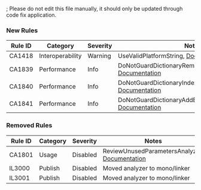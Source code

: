 ; Please do not edit this file manually, it should only be updated through code fix application.
### New Rules
Rule ID | Category | Severity | Notes
--------|----------|----------|-------
CA1418 | Interoperability | Warning | UseValidPlatformString, [Documentation](https://docs.microsoft.com/dotnet/fundamentals/code-analysis/quality-rules/ca1418)
CA1839 | Performance | Info | DoNotGuardDictionaryRemoveByContainsKey, [Documentation](https://docs.microsoft.com/dotnet/fundamentals/code-analysis/quality-rules/ca1839)
CA1840 | Performance | Info | DoNotGuardDictionaryIndexerAccessByContainsKey, [Documentation](https://docs.microsoft.com/dotnet/fundamentals/code-analysis/quality-rules/ca1840)
CA1841 | Performance | Info | DoNotGuardDictionaryAddByContainsKey, [Documentation](https://docs.microsoft.com/dotnet/fundamentals/code-analysis/quality-rules/ca1841)

### Removed Rules

Rule ID | Category | Severity | Notes
--------|----------|----------|-------
CA1801 | Usage | Disabled | ReviewUnusedParametersAnalyzer, [Documentation](https://docs.microsoft.com/visualstudio/code-quality/ca1801)
IL3000 | Publish | Disabled | Moved analyzer to mono/linker
IL3001 | Publish | Disabled | Moved analyzer to mono/linker
